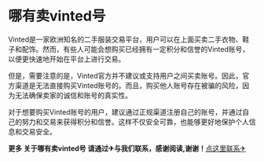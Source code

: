 # 哪有卖vinted号

Vinted是一家欧洲知名的二手服装交易平台，用户可以在上面买卖二手衣物、鞋子和配饰。然而，有些人可能会想购买已经拥有一定积分和信誉的Vinted账号，以便更快速地开始在平台上进行交易。

但是，需要注意的是，Vinted官方并不建议或支持用户之间买卖账号。因此，官方渠道是无法直接购买Vinted账号的。而且，购买他人账号存在被骗的风险，因为无法确保卖家的诚信和账号的真实性。

对于想要购买Vinted账号的用户，建议通过正规渠道注册自己的账号，并通过自己的努力和交易来获得积分和信誉。这样不仅安全可靠，也能够更好地保护个人信息和交易安全。

**更多 关于哪有卖vinted号 请通过✈与我们联系，感谢阅读,谢谢！**[点这里联系✈](https://a.k02.cc)